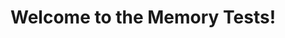 <!DOCTYPE html>
<html lang="en">
<body>
<div class="container">
<h1>Welcome to the Memory Tests!</h1>

</div>
</body>
</html>
